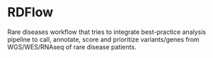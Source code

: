 # RDFlow
Rare diseases workflow that tries to integrate best-practice analysis pipeline to call, annotate, score and prioritize variants/genes from WGS/WES/RNAseq of rare disease patients.
